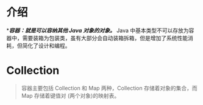 # 介绍
****容器：就是可以容纳其他 Java 对象的对象。***
Java 中基本类型不可以存放为容器中，需要装箱为包装类，虽有大部分会自动装箱拆箱，但是增加了系统性能消耗，但简化了设计和编程。
#  Collection
>容器主要包括 Collection 和 Map 两种，Collection 存储着对象的集合，而 Map 存储着键值对 (两个对象)的映射表。




